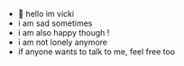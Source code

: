 - 👋 hello im vicki
- i am sad sometimes
- i am also happy though !
- i am not lonely anymore 
- if anyone wants to talk to me, feel free too

<!---
vicksisaidiot/vicksisaidiot is a ✨ special ✨ repository because its `README.md` (this file) appears on your GitHub profile.
You can click the Preview link to take a look at your changes.
--->
